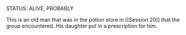 
STATUS: ALIVE, PROBABLY

This is an old man that was in the potion store in [[Session 20]] that the group encountered. His daughter put in a prescription for him. 